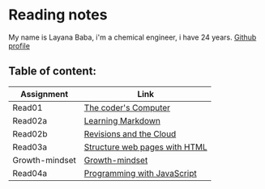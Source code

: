 # Reading notes

My name is Layana Baba, i'm a chemical engineer, i have 24 years. 
[Github profile](https://github.com/LayanaBaba) 

## Table of content:

| Assignment            |             Link                           |
|-----------------------|--------------------------------------------|
|    Read01             |[The coder's Computer](read01.md)           |
|    Read02a            |[Learning Markdown](read02a.md)             |
|    Read02b            |[Revisions and the Cloud](read02b.md)       |
|    Read03a            |[Structure web pages with HTML](read03a.md) |
|    Growth-mindset     |[Growth-mindset](Lab02.md)                  |
|    Read04a            |[Programming with JavaScript](read04a.md)   | 
